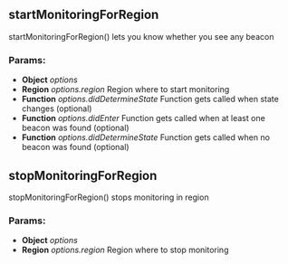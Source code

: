 

<!-- Start /Users/johannes/Desktop/projects/cordova-ibeacon-plugin/www/beacon.js -->

<!-- End /Users/johannes/Desktop/projects/cordova-ibeacon-plugin/www/beacon.js -->




<!-- Start /Users/johannes/Desktop/projects/cordova-ibeacon-plugin/www/helper.js -->

<!-- End /Users/johannes/Desktop/projects/cordova-ibeacon-plugin/www/helper.js -->




<!-- Start /Users/johannes/Desktop/projects/cordova-ibeacon-plugin/www/ibeacon.js -->

## startMonitoringForRegion

startMonitoringForRegion() lets you know whether you see any beacon

### Params: 

* **Object** *options* 
* **Region** *options.region* Region where to start monitoring
* **Function** *options.didDetermineState* Function gets called when state changes (optional)
* **Function** *options.didEnter* Function gets called when at least one beacon was found (optional)
* **Function** *options.didDetermineState* Function gets called when no beacon was found (optional)

## stopMonitoringForRegion

stopMonitoringForRegion() stops monitoring in region

### Params: 

* **Object** *options* 
* **Region** *options.region* Region where to stop monitoring

<!-- End /Users/johannes/Desktop/projects/cordova-ibeacon-plugin/www/ibeacon.js -->




<!-- Start /Users/johannes/Desktop/projects/cordova-ibeacon-plugin/www/region.js -->

<!-- End /Users/johannes/Desktop/projects/cordova-ibeacon-plugin/www/region.js -->

